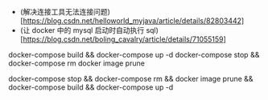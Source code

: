- (解决连接工具无法连接问题)[https://blog.csdn.net/helloworld_myjava/article/details/82803442]
- (让 docker 中的 mysql 启动时自动执行 sql)[https://blog.csdn.net/boling_cavalry/article/details/71055159]

docker-compose build && docker-compose up -d
docker-compose stop && docker-compose rm
docker image prune

docker-compose stop && docker-compose rm && docker image prune && docker-compose build && docker-compose up -d
